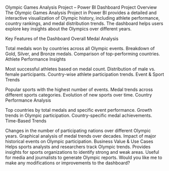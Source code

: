 Olympic Games Analysis Project – Power BI Dashboard
Project Overview
The Olympic Games Analysis Project in Power BI provides a detailed and interactive visualization of Olympic history, including athlete performance, country rankings, and medal distribution trends. The dashboard helps users explore key insights about the Olympics over different years.

Key Features of the Dashboard
Overall Medal Analysis

Total medals won by countries across all Olympic events.
Breakdown of Gold, Silver, and Bronze medals.
Comparison of top-performing countries.
Athlete Performance Insights

Most successful athletes based on medal count.
Distribution of male vs. female participants.
Country-wise athlete participation trends.
Event & Sport Trends

Popular sports with the highest number of events.
Medal trends across different sports categories.
Evolution of new sports over time.
Country Performance Analysis

Top countries by total medals and specific event performance.
Growth trends in Olympic participation.
Country-specific medal achievements.
Time-Based Trends

Changes in the number of participating nations over different Olympic years.
Graphical analysis of medal trends over decades.
Impact of major historical events on Olympic participation.
Business Value & Use Cases
Helps sports analysts and researchers track Olympic trends.
Provides insights for sports organizations to identify strong and weak areas.
Useful for media and journalists to generate Olympic reports.
Would you like me to make any modifications or improvements to the dashboard?
